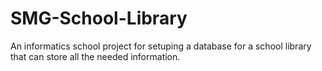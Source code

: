 # SMG-School-Library

An informatics school project for setuping a database for a school library that can store all the needed information.

